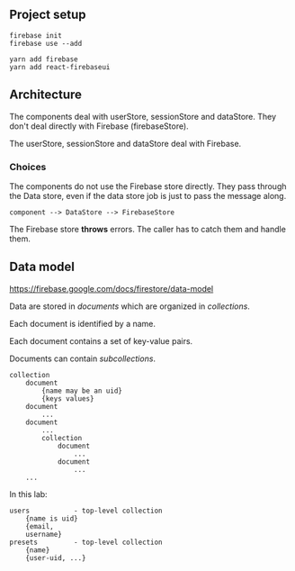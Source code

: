 ## Project setup

    firebase init
    firebase use --add

    yarn add firebase
    yarn add react-firebaseui

## Architecture

The components deal with userStore, sessionStore and dataStore. They don't deal directly with Firebase (firebaseStore).

The userStore, sessionStore and dataStore deal with Firebase.  

### Choices

The components do not use the Firebase store directly. They pass through the Data store, even if the data store job is just to pass the message along.

    component --> DataStore --> FirebaseStore

The Firebase store __throws__ errors. The caller has to catch them and handle them.

## Data model

https://firebase.google.com/docs/firestore/data-model

Data are stored in _documents_ which are organized in _collections_.

Each document is identified by a name.

Each document contains a set of key-value pairs. 

Documents can contain _subcollections_.

    collection
        document    
            {name may be an uid}
            {keys values}
        document
            ...
        document
            ...
            collection
                document
                    ...
                document
                    ...
        ...

In this lab:

    users           - top-level collection
        {name is uid}
        {email, 
        username} 
    presets         - top-level collection
        {name}
        {user-uid, ...}
        




